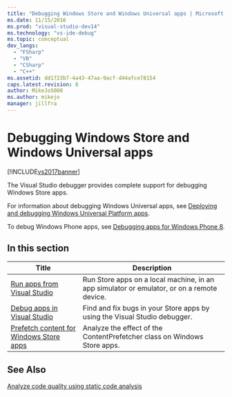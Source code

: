 ```yaml
---
title: "Debugging Windows Store and Windows Universal apps | Microsoft Docs"
ms.date: 11/15/2016
ms.prod: "visual-studio-dev14"
ms.technology: "vs-ide-debug"
ms.topic: conceptual
dev_langs: 
  - "FSharp"
  - "VB"
  - "CSharp"
  - "C++"
ms.assetid: dd1723b7-4a43-47aa-9acf-d44afce78154
caps.latest.revision: 8
author: MikeJo5000
ms.author: mikejo
manager: jillfra
---
```

# Debugging Windows Store and Windows Universal apps
[!INCLUDE[vs2017banner](../includes/vs2017banner.md)]

The Visual Studio debugger provides complete support for debugging Windows Store apps.  
  
 For information about debugging Windows Universal apps, see [Deploying and debugging Windows Universal Platform apps](https://msdn.microsoft.com/library/windows/apps/mt613243.aspx).  
  
 To debug Windows Phone apps, see [Debugging apps for Windows Phone 8](https://msdn.microsoft.com/library/windows/apps/ff402572\(v=vs.105\).aspx).  
  
## In this section  
  
|Title|Description|  
|-|-|  
|[Run apps from Visual Studio](../debugger/run-store-apps-from-visual-studio.md)|Run Store apps on a local machine, in an app simulator or emulator, or on a remote device.|  
|[Debug apps in Visual Studio](../debugger/debug-store-apps-in-visual-studio.md)|Find and fix bugs in your Store apps by using the Visual Studio debugger.|  
|[Prefetch content for Windows Store apps](../debugger/prefetch-content-for-windows-store-apps.md)|Analyze the effect of the ContentPrefetcher class on Windows Store apps.|  
  
## See Also  
 [Analyze code quality using static code analysis](../test/analyze-the-code-quality-of-store-apps-using-visual-studio-static-code-analysis.md)
